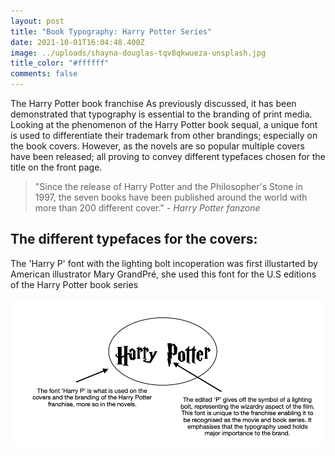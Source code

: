 ```yaml
---
layout: post
title: "Book Typography: Harry Potter Series"
date: 2021-10-01T16:04:48.400Z
image: ../uploads/shayna-douglas-tqv8qkwueza-unsplash.jpg
title_color: "#ffffff"
comments: false
---
```

The Harry Potter book franchise As previously discussed, it has been demonstrated that typography is essential to the branding of print media. Looking at the phenomenon of the Harry Potter book sequal, a unique font is used to differentiate their trademark from other brandings; especially on the book covers. However, as the novels are so popular multiple covers have been released; all proving to convey different typefaces chosen for the title on the front page. 

> "Since the release of Harry Potter and the Philosopher's Stone in 1997, the seven books have been published around the world with more than 200 different cover." *\- Harry Potter fanzone*

## The different typefaces for the covers:

The 'Harry P' font with the lighting bolt incoperation was first illustarted by American illustrator Mary GrandPré, she used this font for the U.S editions of the Harry Potter book series

![](../uploads/screenshot-2021-10-03-at-18.36.20.png)